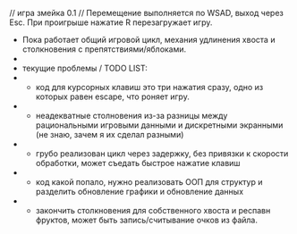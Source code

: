 // игра змейка 0.1 //
Перемещение выполняется по WSAD, выход через Esc.
При проигрыше нажатие R перезагружает игру.

* Пока работает общий игровой цикл, механия удлинения хвоста и столкновения с препятствиями/яблоками.
* 
* текущие проблемы / TODO LIST:
* - код для курсорных клавиш это три нажатия сразу, одно из которых равен escape, что роняет игру.
* - неадекватные столновения из-за разницы между рациональными игровыми данными и дискретными экранными (не знаю, зачем я их сделал разными)
* - грубо реализован цикл через задержку, без привязки к скорости обработки, может съедать быстрое нажатие клавиш
* - код какой попало, нужно реализовать ООП для структур и разделить обновление графики и обновление данных
* - закончить столкновения для собственного хвоста и респавн фруктов, может быть запись/считывание очков из файла.
